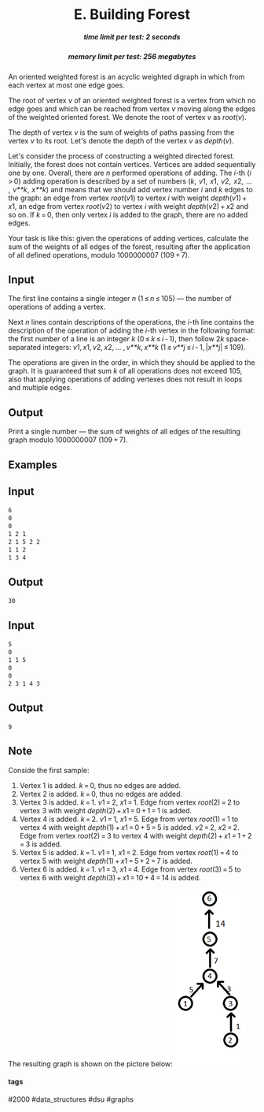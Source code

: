 <h1 style='text-align: center;'> E. Building Forest</h1>

<h5 style='text-align: center;'>time limit per test: 2 seconds</h5>
<h5 style='text-align: center;'>memory limit per test: 256 megabytes</h5>

An oriented weighted forest is an acyclic weighted digraph in which from each vertex at most one edge goes.

The root of vertex *v* of an oriented weighted forest is a vertex from which no edge goes and which can be reached from vertex *v* moving along the edges of the weighted oriented forest. We denote the root of vertex *v* as *root*(*v*).

The depth of vertex *v* is the sum of weights of paths passing from the vertex *v* to its root. Let's denote the depth of the vertex *v* as *depth*(*v*).

Let's consider the process of constructing a weighted directed forest. Initially, the forest does not contain vertices. Vertices are added sequentially one by one. Overall, there are *n* performed operations of adding. The *i*-th (*i* > 0) adding operation is described by a set of numbers (*k*,  *v*1,  *x*1,  *v*2,  *x*2,  ... ,  *v**k*,  *x**k*) and means that we should add vertex number *i* and *k* edges to the graph: an edge from vertex *root*(*v*1) to vertex *i* with weight *depth*(*v*1) + *x*1, an edge from vertex *root*(*v*2) to vertex *i* with weight *depth*(*v*2) + *x*2 and so on. If *k* = 0, then only vertex *i* is added to the graph, there are no added edges.

Your task is like this: given the operations of adding vertices, calculate the sum of the weights of all edges of the forest, resulting after the application of all defined operations, modulo 1000000007 (109 + 7).

## Input

The first line contains a single integer *n* (1 ≤ *n* ≤ 105) — the number of operations of adding a vertex.

Next *n* lines contain descriptions of the operations, the *i*-th line contains the description of the operation of adding the *i*-th vertex in the following format: the first number of a line is an integer *k* (0 ≤ *k* ≤ *i* - 1), then follow 2*k* space-separated integers: *v*1, *x*1, *v*2, *x*2, ... , *v**k*, *x**k* (1 ≤ *v**j* ≤ *i* - 1, |*x**j*| ≤ 109). 

The operations are given in the order, in which they should be applied to the graph. It is guaranteed that sum *k* of all operations does not exceed 105, also that applying operations of adding vertexes does not result in loops and multiple edges. 

## Output

Print a single number — the sum of weights of all edges of the resulting graph modulo 1000000007 (109 + 7).

## Examples

## Input


```
6  
0  
0  
1 2 1  
2 1 5 2 2  
1 1 2  
1 3 4  

```
## Output


```
30  

```
## Input


```
5  
0  
1 1 5  
0  
0  
2 3 1 4 3  

```
## Output


```
9  

```
## Note

Conside the first sample:

1. Vertex 1 is added. *k* = 0, thus no edges are added.
2. Vertex 2 is added. *k* = 0, thus no edges are added.
3. Vertex 3 is added. *k* = 1. *v*1 = 2, *x*1 = 1. Edge from vertex *root*(2) = 2 to vertex 3 with weight *depth*(2) + *x*1 = 0 + 1 = 1 is added.
4. Vertex 4 is added. *k* = 2. *v*1 = 1, *x*1 = 5. Edge from vertex *root*(1) = 1 to vertex 4 with weight *depth*(1) + *x*1 = 0 + 5 = 5 is added. *v*2 = 2, *x*2 = 2. Edge from vertex *root*(2) = 3 to vertex 4 with weight *depth*(2) + *x*1 = 1 + 2 = 3 is added.
5. Vertex 5 is added. *k* = 1. *v*1 = 1, *x*1 = 2. Edge from vertex *root*(1) = 4 to vertex 5 with weight *depth*(1) + *x*1 = 5 + 2 = 7 is added.
6. Vertex 6 is added. *k* = 1. *v*1 = 3, *x*1 = 4. Edge from vertex *root*(3) = 5 to vertex 6 with weight *depth*(3) + *x*1 = 10 + 4 = 14 is added.

The resulting graph is shown on the pictore below: ![](images/0e06fef96694f14d20fdca3e3e44623b8e0c4bf1.png)



#### tags 

#2000 #data_structures #dsu #graphs 